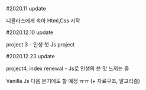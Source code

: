 #2020.11 update

니콜라스에게 속아 Html,Css 시작

#2020.12.10 update

project 3 - 인생 첫 Js project

#2020.12.23 update

project4, index renewal - Js로 인생의 쓴 맛 느끼는 중

Vanilla Js 다음 분기에도 할 예정 ㅠㅠ
(+ 자료구조, 알고리즘)
